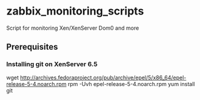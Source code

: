 # zabbix_monitoring_scripts
Script for monitoring Xen/XenServer Dom0 and more


## Prerequisites
### Installing git on XenServer 6.5

  wget http://archives.fedoraproject.org/pub/archive/epel/5/x86_64/epel-release-5-4.noarch.rpm
  rpm -Uvh epel-release-5-4.noarch.rpm
  yum install git


